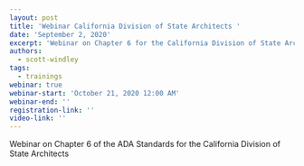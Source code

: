 ```yaml
---
layout: post
title: 'Webinar California Division of State Architects '
date: 'September 2, 2020'
excerpt: 'Webinar on Chapter 6 for the California Division of State Architects '
authors:
  - scott-windley
tags:
  - trainings
webinar: true
webinar-start: 'October 21, 2020 12:00 AM'
webinar-end: ''
registration-link: ''
video-link: ''
---
```

Webinar on Chapter 6 of the ADA Standards for the California Division of State Architects
